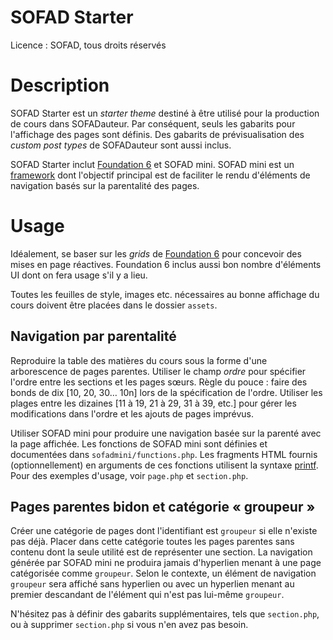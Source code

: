 # SOFAD Starter

Licence : SOFAD, tous droits réservés



# Description

SOFAD Starter est un *starter theme* destiné à être utilisé pour la production
de cours dans SOFADauteur. Par conséquent, seuls les gabarits pour l'affichage
des pages sont définis. Des gabarits de prévisualisation des *custom post types*
de SOFADauteur sont aussi inclus.

SOFAD Starter inclut [Foundation 6](https://foundation.zurb.com/) et SOFAD mini.
SOFAD mini est un [framework](https://codex.wordpress.org/Theme_Frameworks) dont
l'objectif principal est de faciliter le rendu d'éléments de navigation basés
sur la parentalité des pages.

# Usage

Idéalement, se baser sur les *grids* de [Foundation 6](https://foundation.zurb.com/)
pour concevoir des mises en page réactives. Foundation 6 inclus aussi bon nombre
d'éléments UI dont on fera usage s'il y  a lieu.

Toutes les feuilles de style, images etc. nécessaires au bonne affichage du cours
doivent être placées dans le dossier `assets`.

## Navigation par parentalité

Reproduire la table des matières du cours sous la forme d'une arborescence de
pages parentes. Utiliser le champ *ordre* pour spécifier l'ordre entre les
sections et les pages sœurs. Règle du pouce : faire des bonds de dix [10, 20, 30… 10n]
lors de la spécification de l'ordre. Utiliser les plages entre les
dizaines [11 à 19, 21 à 29, 31 à 39, etc.] pour gérer les modifications dans
l'ordre et les ajouts de pages imprévus.

Utiliser SOFAD mini pour produire une navigation basée sur la parenté avec
la page affichée. Les fonctions de SOFAD mini sont définies et documentées
dans `sofadmini/functions.php`. Les fragments HTML fournis (optionnellement)
en arguments de ces fonctions utilisent la
syntaxe [printf](https://secure.php.net/manual/function.sprintf.php).
Pour des exemples d'usage, voir `page.php` et `section.php`.

## Pages parentes bidon et catégorie « groupeur »

Créer une catégorie de pages dont l'identifiant est `groupeur` si elle
n'existe pas déjà. Placer dans cette catégorie toutes les pages parentes
sans contenu dont la seule utilité est de représenter une section. La
navigation générée par SOFAD mini ne produira jamais d'hyperlien menant
à une page catégorisée comme `groupeur`. Selon le contexte, un élément
de navigation `groupeur` sera affiché sans hyperlien ou avec un hyperlien
menant au premier descandant de l'élément qui n'est pas lui-même `groupeur`.

N'hésitez pas à définir des gabarits supplémentaires, tels que `section.php`,
ou à supprimer `section.php` si vous n'en avez pas besoin.
